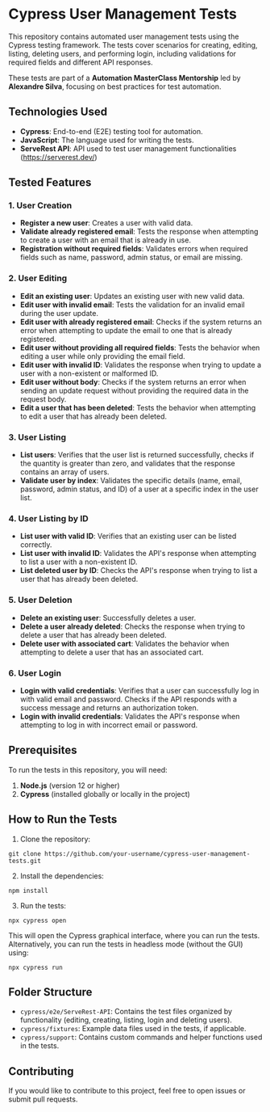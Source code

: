 # Cypress User Management Tests

This repository contains automated user management tests using the Cypress testing framework. The tests cover scenarios for creating, editing, listing, deleting users, and performing login, including validations for required fields and different API responses.

These tests are part of a **Automation MasterClass Mentorship** led by **Alexandre Silva**, focusing on best practices for test automation.

## Technologies Used
- **Cypress**: End-to-end (E2E) testing tool for automation.
- **JavaScript**: The language used for writing the tests.
- **ServeRest API**: API used to test user management functionalities (https://serverest.dev/)

## Tested Features

### 1. User Creation
- **Register a new user**: Creates a user with valid data.
- **Validate already registered email**: Tests the response when attempting to create a user with an email that is already in use.
- **Registration without required fields**: Validates errors when required fields such as name, password, admin status, or email are missing.

### 2. User Editing
- **Edit an existing user**: Updates an existing user with new valid data.
- **Edit user with invalid email**: Tests the validation for an invalid email during the user update.
- **Edit user with already registered email**: Checks if the system returns an error when attempting to update the email to one that is already registered.
- **Edit user without providing all required fields**: Tests the behavior when editing a user while only providing the email field.
- **Edit user with invalid ID**: Validates the response when trying to update a user with a non-existent or malformed ID.
- **Edit user without body**: Checks if the system returns an error when sending an update request without providing the required data in the request body.
- **Edit a user that has been deleted**: Tests the behavior when attempting to edit a user that has already been deleted.

### 3. User Listing
- **List users**: Verifies that the user list is returned successfully, checks if the quantity is greater than zero, and validates that the response contains an array of users.
- **Validate user by index**: Validates the specific details (name, email, password, admin status, and ID) of a user at a specific index in the user list.

### 4. User Listing by ID
- **List user with valid ID**: Verifies that an existing user can be listed correctly.
- **List user with invalid ID**: Validates the API's response when attempting to list a user with a non-existent ID.
- **List deleted user by ID**: Checks the API's response when trying to list a user that has already been deleted.

### 5. User Deletion
- **Delete an existing user**: Successfully deletes a user.
- **Delete a user already deleted**: Checks the response when trying to delete a user that has already been deleted.
- **Delete user with associated cart**: Validates the behavior when attempting to delete a user that has an associated cart.

### 6. User Login
- **Login with valid credentials**: Verifies that a user can successfully log in with valid email and password. Checks if the API responds with a success message and returns an authorization token.
- **Login with invalid credentials**: Validates the API's response when attempting to log in with incorrect email or password.

## Prerequisites

To run the tests in this repository, you will need:

1. **Node.js** (version 12 or higher)
2. **Cypress** (installed globally or locally in the project)

## How to Run the Tests

1. Clone the repository:

```git clone https://github.com/your-username/cypress-user-management-tests.git```

2. Install the dependencies:

```npm install```

3. Run the tests:

```npx cypress open```

This will open the Cypress graphical interface, where you can run the tests. Alternatively, you can run the tests in headless mode (without the GUI) using:

```npx cypress run```


## Folder Structure

- `cypress/e2e/ServeRest-API`: Contains the test files organized by functionality (editing, creating, listing, login and deleting users).
- `cypress/fixtures`: Example data files used in the tests, if applicable.
- `cypress/support`: Contains custom commands and helper functions used in the tests.

## Contributing

If you would like to contribute to this project, feel free to open issues or submit pull requests.
